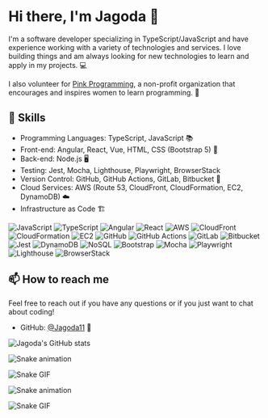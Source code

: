# Hi there, I'm Jagoda 👋

I'm a software developer specializing in TypeScript/JavaScript and have experience working with a variety of technologies and services. I love building things and am always looking for new technologies to learn and apply in my projects. 💻

I also volunteer for [Pink Programming](https://www.pinkprogramming.se/), a non-profit organization that encourages and inspires women to learn programming. 🌸

## 🚀 Skills

- Programming Languages: TypeScript, JavaScript 📚
- Front-end: Angular, React, Vue, HTML, CSS (Bootstrap 5) 🎨
- Back-end: Node.js 🖥️
- Testing: Jest, Mocha, Lighthouse, Playwright, BrowserStack
- Version Control: GitHub, GitHub Actions, GitLab, Bitbucket 🔄
- Cloud Services: AWS (Route 53, CloudFront, CloudFormation, EC2, DynamoDB) ☁️
- Infrastructure as Code 🏗️

![JavaScript](https://img.shields.io/badge/-JavaScript-F7DF1E?style=flat-square&logo=javascript&logoColor=black)
![TypeScript](https://img.shields.io/badge/-TypeScript-3178C6?style=flat-square&logo=typescript&logoColor=white)
![Angular](https://img.shields.io/badge/-Angular-DD0031?style=flat-square&logo=angular&logoColor=white)
![React](https://img.shields.io/badge/-React-61DAFB?style=flat-square&logo=react&logoColor=black)
![AWS](https://img.shields.io/badge/-AWS-232F3E?style=flat-square&logo=amazon-aws&logoColor=white)
![CloudFront](https://img.shields.io/badge/-CloudFront-46a2f1?style=flat-square&logo=amazon-aws&logoColor=white)
![CloudFormation](https://img.shields.io/badge/-CloudFormation-ED8B00?style=flat-square&logo=amazon-aws&logoColor=white)
![EC2](https://img.shields.io/badge/-EC2-232F3E?style=flat-square&logo=amazon-aws&logoColor=white)
![GitHub](https://img.shields.io/badge/-GitHub-181717?style=flat-square&logo=github&logoColor=white)
![GitHub Actions](https://img.shields.io/badge/-GitHub%20Actions-2088FF?style=flat-square&logo=github-actions&logoColor=white)
![GitLab](https://img.shields.io/badge/-GitLab-FCA121?style=flat-square&logo=gitlab&logoColor=white)
![Bitbucket](https://img.shields.io/badge/-Bitbucket-0052CC?style=flat-square&logo=bitbucket&logoColor=white)
![Jest](https://img.shields.io/badge/-Jest-C21325?style=flat-square&logo=jest&logoColor=white)
![DynamoDB](https://img.shields.io/badge/-DynamoDB-4053D6?style=flat-square&logo=amazon-dynamodb&logoColor=white)
![NoSQL](https://img.shields.io/badge/-NoSQL-000000?style=flat-square&logo=apache-cassandra&logoColor=white)
![Bootstrap](https://img.shields.io/badge/-Bootstrap-7952B3?style=flat-square&logo=bootstrap&logoColor=white)
![Mocha](https://img.shields.io/badge/-Mocha-8D6748?style=flat-square&logo=mocha&logoColor=white)
![Playwright](https://img.shields.io/badge/-Playwright-00b4b6?style=flat-square&logo=microsoft&logoColor=white)
![Lighthouse](https://img.shields.io/badge/-Lighthouse-1A237E?style=flat-square&logo=lighthouse&logoColor=white)
![BrowserStack](https://img.shields.io/badge/-BrowserStack-05BD9E?style=flat-square&logo=browserstack&logoColor=white)



## 📫 How to reach me

Feel free to reach out if you have any questions or if you just want to chat about coding!

- GitHub: [@Jagoda11](https://github.com/Jagoda11) 💌

![Jagoda's GitHub stats](https://github-readme-stats.vercel.app/api?username=Jagoda11&show_icons=true&theme=radical)


![Snake animation](https://github.com/Jagoda11/Jagoda11/blob/output/github-contribution-grid-snake.svg)

![Snake GIF](https://Jagoda11.github.io/Jagoda11/github-contribution-grid-snake.svg)

![Snake animation](https://raw.githubusercontent.com/Jagoda11/Jagoda11/output/github-contribution-grid-snake.svg)

![Snake GIF](https://Jagoda11.github.io/Jagoda11/github-contribution-grid-snake.svg)
